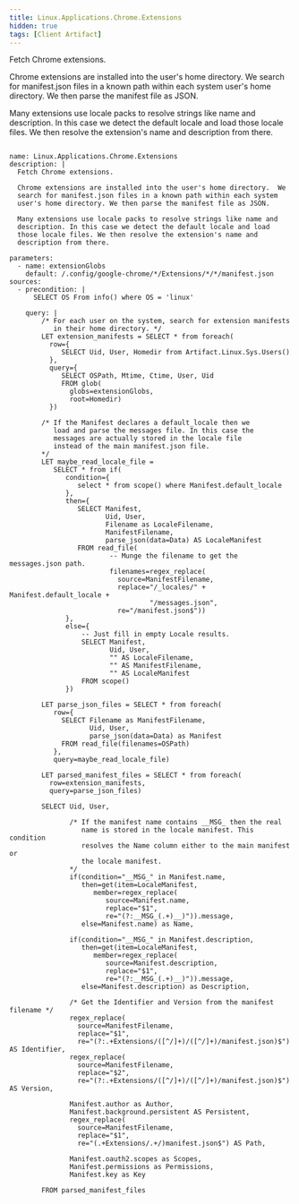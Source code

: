 ```yaml
---
title: Linux.Applications.Chrome.Extensions
hidden: true
tags: [Client Artifact]
---
```


Fetch Chrome extensions.

Chrome extensions are installed into the user's home directory.  We
search for manifest.json files in a known path within each system
user's home directory. We then parse the manifest file as JSON.

Many extensions use locale packs to resolve strings like name and
description. In this case we detect the default locale and load
those locale files. We then resolve the extension's name and
description from there.


<pre><code class="language-yaml">
name: Linux.Applications.Chrome.Extensions
description: |
  Fetch Chrome extensions.

  Chrome extensions are installed into the user&#x27;s home directory.  We
  search for manifest.json files in a known path within each system
  user&#x27;s home directory. We then parse the manifest file as JSON.

  Many extensions use locale packs to resolve strings like name and
  description. In this case we detect the default locale and load
  those locale files. We then resolve the extension&#x27;s name and
  description from there.

parameters:
  - name: extensionGlobs
    default: /.config/google-chrome/*/Extensions/*/*/manifest.json
sources:
  - precondition: |
      SELECT OS From info() where OS = &#x27;linux&#x27;

    query: |
        /* For each user on the system, search for extension manifests
           in their home directory. */
        LET extension_manifests = SELECT * from foreach(
          row={
             SELECT Uid, User, Homedir from Artifact.Linux.Sys.Users()
          },
          query={
             SELECT OSPath, Mtime, Ctime, User, Uid
             FROM glob(
               globs=extensionGlobs,
               root=Homedir)
          })

        /* If the Manifest declares a default_locale then we
           load and parse the messages file. In this case the
           messages are actually stored in the locale file
           instead of the main manifest.json file.
        */
        LET maybe_read_locale_file =
           SELECT * from if(
              condition={
                 select * from scope() where Manifest.default_locale
              },
              then={
                 SELECT Manifest,
                        Uid, User,
                        Filename as LocaleFilename,
                        ManifestFilename,
                        parse_json(data=Data) AS LocaleManifest
                 FROM read_file(
                         -- Munge the filename to get the messages.json path.
                         filenames=regex_replace(
                           source=ManifestFilename,
                           replace=&quot;/_locales/&quot; + Manifest.default_locale +
                                   &quot;/messages.json&quot;,
                           re=&quot;/manifest.json$&quot;))
              },
              else={
                  -- Just fill in empty Locale results.
                  SELECT Manifest,
                         Uid, User,
                         &quot;&quot; AS LocaleFilename,
                         &quot;&quot; AS ManifestFilename,
                         &quot;&quot; AS LocaleManifest
                  FROM scope()
              })

        LET parse_json_files = SELECT * from foreach(
           row={
             SELECT Filename as ManifestFilename,
                    Uid, User,
                    parse_json(data=Data) as Manifest
             FROM read_file(filenames=OSPath)
           },
           query=maybe_read_locale_file)

        LET parsed_manifest_files = SELECT * from foreach(
          row=extension_manifests,
          query=parse_json_files)

        SELECT Uid, User,

               /* If the manifest name contains __MSG_ then the real
                  name is stored in the locale manifest. This condition
                  resolves the Name column either to the main manifest or
                  the locale manifest.
               */
               if(condition=&quot;__MSG_&quot; in Manifest.name,
                  then=get(item=LocaleManifest,
                     member=regex_replace(
                        source=Manifest.name,
                        replace=&quot;$1&quot;,
                        re=&quot;(?:__MSG_(.+)__)&quot;)).message,
                  else=Manifest.name) as Name,

               if(condition=&quot;__MSG_&quot; in Manifest.description,
                  then=get(item=LocaleManifest,
                     member=regex_replace(
                        source=Manifest.description,
                        replace=&quot;$1&quot;,
                        re=&quot;(?:__MSG_(.+)__)&quot;)).message,
                  else=Manifest.description) as Description,

               /* Get the Identifier and Version from the manifest filename */
               regex_replace(
                 source=ManifestFilename,
                 replace=&quot;$1&quot;,
                 re=&quot;(?:.+Extensions/([^/]+)/([^/]+)/manifest.json)$&quot;) AS Identifier,
               regex_replace(
                 source=ManifestFilename,
                 replace=&quot;$2&quot;,
                 re=&quot;(?:.+Extensions/([^/]+)/([^/]+)/manifest.json)$&quot;) AS Version,

               Manifest.author as Author,
               Manifest.background.persistent AS Persistent,
               regex_replace(
                 source=ManifestFilename,
                 replace=&quot;$1&quot;,
                 re=&quot;(.+Extensions/.+/)manifest.json$&quot;) AS Path,

               Manifest.oauth2.scopes as Scopes,
               Manifest.permissions as Permissions,
               Manifest.key as Key

        FROM parsed_manifest_files

</code></pre>

